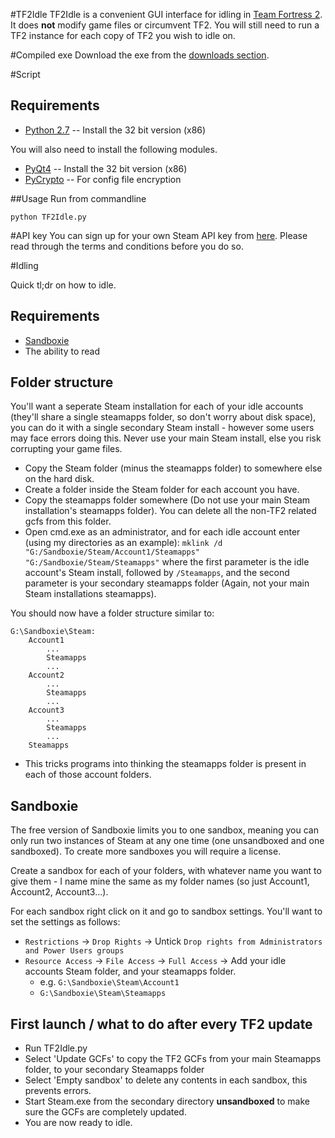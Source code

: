 #TF2Idle
TF2Idle is a convenient GUI interface for idling in [Team Fortress 2](http://www.teamfortress.com). It does **not** modify game files or circumvent TF2. You will still need to run a TF2 instance for each copy of TF2 you wish to idle on.

#Compiled exe
Download the exe from the [downloads section](http://github.com/Moussekateer/TF2IdleGUI/downloads).

#Script
## Requirements
* [Python 2.7](http://www.python.org/getit/releases/2.7/) -- Install the 32 bit version (x86)

You will also need to install the following modules.

* [PyQt4](http://www.riverbankcomputing.co.uk/software/pyqt/download) -- Install the 32 bit version (x86)
* [PyCrypto](https://www.dlitz.net/software/pycrypto) -- For config file encryption

##Usage
Run from commandline

    python TF2Idle.py

#API key
You can sign up for your own Steam API key from [here](http://steamcommunity.com/dev). Please read through the terms and conditions before you do so.
    
#Idling

Quick tl;dr on how to idle.

## Requirements
* [Sandboxie](http://sandboxie.com)
* The ability to read

## Folder structure

You'll want a seperate Steam installation for each of your idle accounts (they'll share a single steamapps folder, so don't worry about disk space), you can do it with a single secondary Steam install - however some users may face errors doing this.  Never use your main Steam install, else you risk corrupting your game files.

* Copy the Steam folder (minus the steamapps folder) to somewhere else on the hard disk.
* Create a folder inside the Steam folder for each account you have.
* Copy the steamapps folder somewhere (Do not use your main Steam installation's steamapps folder). You can delete all the non-TF2 related gcfs from this folder.
* Open cmd.exe as an administrator, and for each idle account enter (using my directories as an example): `mklink /d "G:/Sandboxie/Steam/Account1/Steamapps" "G:/Sandboxie/Steam/Steamapps"` where the first parameter is the idle account's Steam install, followed by `/Steamapps`, and the second parameter is your secondary steamapps folder (Again, not your main Steam installations steamapps).

You should now have a folder structure similar to:

```
G:\Sandboxie\Steam:
    Account1
        ...
        Steamapps
        ...
    Account2
        ...
        Steamapps
        ...
    Account3
        ...
        Steamapps
        ...
    Steamapps
```

* This tricks programs into thinking the steamapps folder is present in each of those account folders.

## Sandboxie

The free version of Sandboxie limits you to one sandbox, meaning you can only run two instances of Steam at any one time (one unsandboxed and one sandboxed). To create more sandboxes you will require a license.

Create a sandbox for each of your folders, with whatever name you want to give them - I name mine the same as my folder names (so just Account1, Account2, Account3...).

For each sandbox right click on it and go to sandbox settings. You'll want to set the settings as follows:

* `Restrictions` -> `Drop Rights` -> Untick `Drop rights from Administrators and Power Users groups`
* `Resource Access` -> `File Access` -> `Full Access` -> Add your idle accounts Steam folder, and your steamapps folder.
  * e.g. `G:\Sandboxie\Steam\Account1`
  * `G:\Sandboxie\Steam\Steamapps`

## First launch / what to do after every TF2 update

* Run TF2Idle.py
* Select 'Update GCFs' to copy the TF2 GCFs from your main Steamapps folder, to your secondary Steamapps folder
* Select 'Empty sandbox' to delete any contents in each sandbox, this prevents errors.
* Start Steam.exe from the secondary directory **unsandboxed** to make sure the GCFs are completely updated.
* You are now ready to idle.